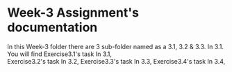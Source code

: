 # Week-3 Assignment's documentation

In this Week-3 folder there are 3 sub-folder named as a 3.1, 3.2 & 3.3. In 3.1.
You will find
Exercise3.1's task In 3.1,  
Exercise3.2's task In 3.2,
Exercise3.3's task In 3.3,
Exercise3.4's task In 3.4,